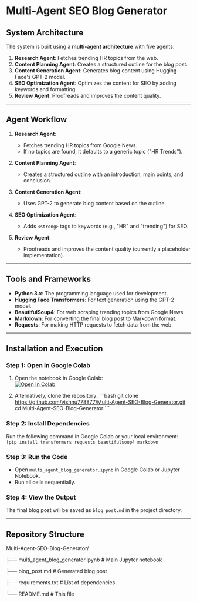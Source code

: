 # Multi-Agent SEO Blog Generator

## System Architecture
The system is built using a **multi-agent architecture** with five agents:
1. **Research Agent**: Fetches trending HR topics from the web.
2. **Content Planning Agent**: Creates a structured outline for the blog post.
3. **Content Generation Agent**: Generates blog content using Hugging Face's GPT-2 model.
4. **SEO Optimization Agent**: Optimizes the content for SEO by adding keywords and formatting.
5. **Review Agent**: Proofreads and improves the content quality.

---

## Agent Workflow
1. **Research Agent**:
   - Fetches trending HR topics from Google News.
   - If no topics are found, it defaults to a generic topic ("HR Trends").

2. **Content Planning Agent**:
   - Creates a structured outline with an introduction, main points, and conclusion.

3. **Content Generation Agent**:
   - Uses GPT-2 to generate blog content based on the outline.

4. **SEO Optimization Agent**:
   - Adds `<strong>` tags to keywords (e.g., "HR" and "trending") for SEO.

5. **Review Agent**:
   - Proofreads and improves the content quality (currently a placeholder implementation).

---

## Tools and Frameworks
- **Python 3.x**: The programming language used for development.
- **Hugging Face Transformers**: For text generation using the GPT-2 model.
- **BeautifulSoup4**: For web scraping trending topics from Google News.
- **Markdown**: For converting the final blog post to Markdown format.
- **Requests**: For making HTTP requests to fetch data from the web.

---

## Installation and Execution

### Step 1: Open in Google Colab
1. Open the notebook in Google Colab:  
   [![Open In Colab](https://colab.research.google.com/assets/colab-badge.svg)](https://colab.research.google.com/github/vishnu778877/Multi-Agent-SEO-Blog-Generator/blob/main/multi_agent_blog_generator.ipynb)

2. Alternatively, clone the repository:
   \`\`\`bash
   git clone https://github.com/vishnu778877/Multi-Agent-SEO-Blog-Generator.git
   cd Multi-Agent-SEO-Blog-Generator
   \`\`\`

### Step 2: Install Dependencies
Run the following command in Google Colab or your local environment:  
`!pip install transformers requests beautifulsoup4 markdown`

### Step 3: Run the Code
- Open `multi_agent_blog_generator.ipynb` in Google Colab or Jupyter Notebook.
- Run all cells sequentially.

### Step 4: View the Output
The final blog post will be saved as `blog_post.md` in the project directory.

---

## Repository Structure
Multi-Agent-SEO-Blog-Generator/

├── multi_agent_blog_generator.ipynb  # Main Jupyter notebook

├── blog_post.md                      # Generated blog post

├── requirements.txt                  # List of dependencies

└── README.md                         # This file
